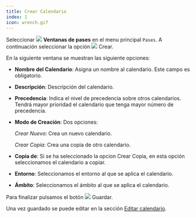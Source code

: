 ```yaml
---
title: Crear Calendario
index: 1
icon: wrench.gif
---
```


Seleccionar <img src="/static/images/icons/slot.png" /> **Ventanas de pases** en
el menu principal `Pases`. A continuación seleccionar la opción <img
src="/static/images/icons/add.gif" /> Crear.

En la siguiente ventana se muestran las siguiente opciones:

- **Nombre del Calendario**: Asigna un nombre al calendario. Este campo es
obligatorio.

- **Descripción**: Descripción del calendario.

- **Precedencia**: Indica el nivel de precedencia sobre otros calendarios.
  Tendrá mayor prioridad el calendario que tenga mayor número de precedencia.

- **Modo de Creación**: Dos opciones:

  *Crear Nuevo*: Crea un nuevo calendario.

  *Crear Copia*: Crea una copia de otro calendario.

 

- **Copia de**: Si se ha seleccionado la opcion Crear Copia, en esta opción
seleccionamos el calendario a copiar.

- **Entorno**: Seleccionamos el entorno al que se aplica el calendario.

- **Ámbito**: Seleccionamos el ámbito al que se aplica el calendario.

Para finalizar pulsamos el botón <img src="/static/images/icons/save.png"
/> Guardar.

Una vez guardado se puede editar en la sección [Editar
calendario](howto/editar-calendario).
